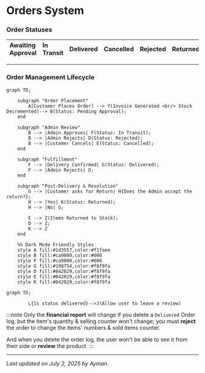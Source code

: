 # Orders System

### Order Statuses

| Awaiting Approval | In Transit | Delivered | Cancelled | Rejected | Returned |
| :---------------- | :--------- | :-------- | :-------- | :------- | :------- |

---

### Order Management Lifecycle

```mermaid
graph TD;

    subgraph "Order Placement"
        A[Customer Places Order] --> Y(Invoice Generated <br/> Stock Decremented)--> B(Status: Pending Approval);
    end

    subgraph "Admin Review"
        B --> |Admin Approves| F(Status: In Transit);
        B --> |Admin Rejects| D(Status: Rejected);
        B --> |Customer Cancels| E(Status: Cancelled);
    end

    subgraph "Fulfillment"
        F --> |Delivery Confirmed| G(Status: Delivered);
        F --> |Admin Rejects| D;
    end

    subgraph "Post-Delivery & Resolution"
        G --> |Customer asks for Return| H{Does the Admin accept the return?};
        H --> |Yes| K(Status: Returned);
        H --> |No| G;

        E --> Z(Items Returned to Stock);
        D --> Z;
        K --> Z
    end

    %% Dark Mode Friendly Styles
    style A fill:#1d3557,color:#f1faee
    style B fill:#ca9800,color:#000
    style F fill:#ca9800,color:#000
    style G fill:#198754,color:#f8f9fa
    style D fill:#842029,color:#f8f9fa
    style E fill:#842029,color:#f8f9fa
    style K fill:#842029,color:#f8f9fa
```

```mermaid
graph TD;

        L{Is status delivered}-->J(Allow user to leave a review)
```

:::note
Only the **financial report** will change if you delete a `Delivered` Order log, but the item's quantity & selling counter won't change; you must **reject** the order to change the items' numbers & sold items counter.

And when you delete the order log, the user won't be able to see it from their side or **review** the product.
:::

---

_Last updated on July 2, 2025 by Ayman._
